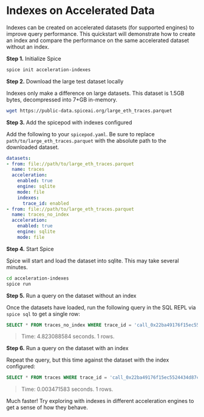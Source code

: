 # Indexes on Accelerated Data

Indexes can be created on accelerated datasets (for supported engines) to improve query performance. This quickstart will demonstrate how to create an index and compare the performance on the same accelerated dataset without an index.

**Step 1.** Initialize Spice

```bash
spice init acceleration-indexes
```

**Step 2.** Download the large test dataset locally

Indexes only make a difference on large datasets. This dataset is 1.5GB bytes, decompressed into 7+GB in-memory.

```bash
wget https://public-data.spiceai.org/large_eth_traces.parquet
```

**Step 3.** Add the spicepod with indexes configured

Add the following to your `spicepod.yaml`. Be sure to replace `path/to/large_eth_traces.parquet` with the absolute path to the downloaded dataset.
```yaml
datasets:
- from: file://path/to/large_eth_traces.parquet
  name: traces
  acceleration:
    enabled: true
    engine: sqlite
    mode: file
    indexes:
      trace_id: enabled
- from: file://path/to/large_eth_traces.parquet
  name: traces_no_index
  acceleration:
    enabled: true
    engine: sqlite
    mode: file
```

**Step 4.** Start Spice

Spice will start and load the dataset into sqlite. This may take several minutes.

```bash
cd acceleration-indexes
spice run
```

**Step 5.** Run a query on the dataset without an index

Once the datasets have loaded, run the following query in the SQL REPL via `spice sql` to get a single row:

```sql
SELECT * FROM traces_no_index WHERE trace_id = 'call_0x22ba49176f15ec5524434d87c47fc9dbff6ef8f584889ab4f0fa830d76a678d4_7_3_2_0_0_0_0_0'
```

> Time: 4.823088584 seconds. 1 rows.

**Step 6.** Run a query on the dataset with an index

Repeat the query, but this time against the dataset with the index configured:

```sql
SELECT * FROM traces WHERE trace_id = 'call_0x22ba49176f15ec5524434d87c47fc9dbff6ef8f584889ab4f0fa830d76a678d4_7_3_2_0_0_0_0_0'
```

> Time: 0.003471583 seconds. 1 rows.

Much faster! Try exploring with indexes in different acceleration engines to get a sense of how they behave.